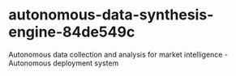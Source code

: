 # autonomous-data-synthesis-engine-84de549c
Autonomous data collection and analysis for market intelligence - Autonomous deployment system

